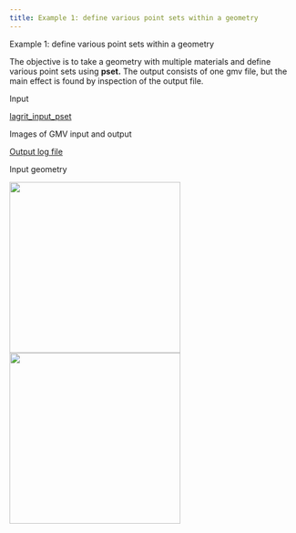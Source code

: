 ```yaml
---
title: Example 1: define various point sets within a geometry
---
```


Example 1: define various point sets within a geometry

 The objective is to take a geometry with multiple materials and define
 various point sets using **pset.**
 The output consists of one gmv file, but the main effect is found by
 inspection of the output file.

Input

 [lagrit_input_pset](input/lagrit_input_pset.txt)

Images of GMV input and output

[Output log file](../output_pset)


Input geometry 

<img  width="300" src="https://lanl.github.io/LaGriT/assets/images/pset2_tn.gif"> 

<img  width="300" src="transparent.gif">  


 
 
